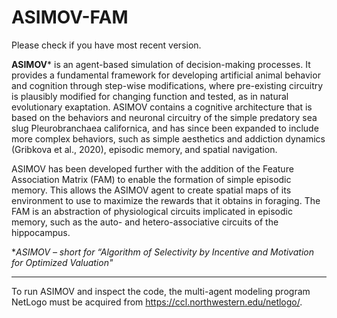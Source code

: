 # ASIMOV-FAM

Please check if you have most recent version.

**ASIMOV*** is an agent-based simulation of decision-making processes. It provides a fundamental framework for developing artificial animal behavior and cognition through step-wise modifications, where pre-existing circuitry is plausibly modified for changing function and tested, as in natural evolutionary exaptation. ASIMOV contains a cognitive architecture that is based on the behaviors and neuronal circuitry of the simple predatory sea slug Pleurobranchaea californica, and has since been expanded to include more complex behaviors, such as simple aesthetics and addiction dynamics (Gribkova et al., 2020), episodic memory, and spatial navigation.

ASIMOV has been developed further with the addition of the Feature Association Matrix (FAM) to enable the formation of simple episodic memory. This allows the ASIMOV agent to create spatial maps of its environment to use to maximize the rewards that it obtains in foraging. The FAM is an abstraction of physiological circuits implicated in episodic memory, such as the auto- and hetero-associative circuits of the hippocampus.

 **ASIMOV – short for “Algorithm of Selectivity by Incentive and Motivation for Optimized Valuation"*
 
------------------------------------------------------------------------------------------------------------

To run ASIMOV and inspect the code, the multi-agent modeling program NetLogo must be acquired from https://ccl.northwestern.edu/netlogo/.
